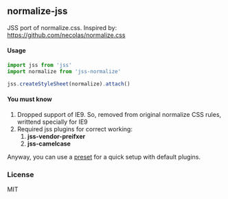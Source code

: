 ## normalize-jss

JSS port of normalize.css. Inspired by:
https://github.com/necolas/normalize.css

#### Usage

```````````````````js
import jss from 'jss'
import normalize from 'jss-normalize'

jss.createStyleSheet(normalize).attach()
```````````````````

#### You must know

1. Dropped support of IE9. So, removed from original normalize CSS rules, writtend specially for IE9
2. Required jss plugins for correct working:
   1. **jss-vendor-preifxer**
   2. **jss-camelcase**

Anyway, you can use a [preset](https://github.com/cssinjs/jss-preset-default) for a quick setup with default plugins.

### License

MIT
